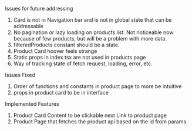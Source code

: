 Issues for future addressing

1. Card is not in Navigation bar and is not in global state that can be addressable
2. No pagination or lazy loading on products list. Not noticeable now because of few products, but will be a problem with more data.
3. filteredProducts constant should be a state.
4. Product Card hoover feels strange
5. Static props in index.tsx are not used in products page
6. Way of tracking state of fetch request, loading, error, etc.

Issues Fixed

1. Order of functions and constants in product page to more be intuitive
2. props in product card to be in interface

Implemented Features

1. Product Card Content to be clickable next Link to product page
2. Product Page that fetches the product api based on the id from params
